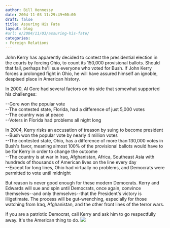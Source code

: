 ```yaml
---
author: Bill Hennessy
date: 2004-11-03 11:29:49+00:00
draft: false
title: Assuring His Fate
layout: blog
#url: e/2004/11/03/assuring-his-fate/
categories:
- Foreign Relations
---
```


John Kerry has apparently decided to contest the presidential election in the courts by forcing Ohio, to count its 150,000 provisional ballots. Should that fail, perhaps he'll sue everyone who voted for Bush. If John Kerry forces a prolonged fight in Ohio, he will have assured himself an ignoble, despised place in American history.  
  
In 2000, Al Gore had several factors on his side that somewhat supported his challenges:  
  
--Gore won the popular vote  
--The contested state, Florida, had a difference of just 5,000 votes  
--The country was at peace  
--Voters in Florida had problems all night long  
  
In 2004, Kerry risks an accusation of treason by suing to become president  
--Bush won the popular vote by nearly 4 million votes  
--The contested state, Ohio, has a difference of more than 130,000 votes in Bush's favor, meaning almost 100% of the provisional ballots would have to be for Kerry in order to change the outcome  
--The country is at war in Iraq, Afghanistan, Africa, Southeast Asia with hundreds of thousands of American lives on the line every day  
--Except for long lines, Ohio had virtually no problems, and Democrats were permitted to vote until midnight  
  
But reason is never good enough for these modern Democrats. Kerry and Edwards will sue and spin until Democrats, once again, convince themselves--and only themselves--that the President's victory is illigetimate. The process will be gut-wrenching, especially for those watching from Iraq, Afghanistan, and the other front lines of the terror wars.  
  
If you are a patriotic Democrat, call Kerry and ask him to go respectfully away. It's the American thing to do.  ![](https://blog.billhennessy.com/aggbug.aspx?PostID=525)

